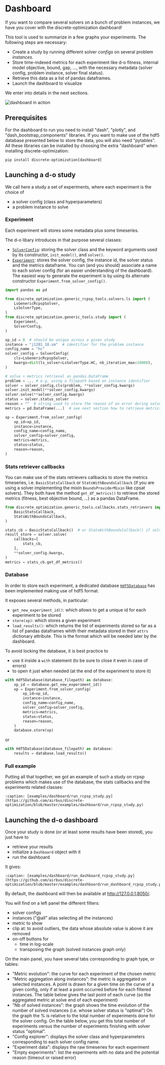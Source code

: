 
# Dashboard

If you want to compare several solvers on a bunch of problem instances, we have you cover with the discrete-optimization dashboard!

This tool is used to summarize in a few graphs your experiments.
The following steps are necessary:
- Create a study by running different solver *configs* on several problem *instances*.
- Store time-indexed metrics for each experiment like d-o fitness, internal model objective, bound, gap, ...,
  with the necessary metadata (solver config, problem instance, solver final status).
- Retrieve this data as a list of pandas dataframes.
- Launch the dashboard to visualize

We enter into details in the next sections.

![dashboard in action](dashboard.gif)

## Prerequisites

For the dashboard to run you need to install "dash", "plotly", and "dash_bootstrap_components" libraries.
If you want to make use of the hdf5 database presented below to store the data, you will also need "pytables".
All these libraries can be installed by choosing the extra "dashboard" when installing discrete-optimization:
```shell
pip install discrete-optimization[dashboard]
```


## Launching a d-o study

We call here a study a set of experiments, where each experiment is the choice of
- a solver config (class and hyperparameters)
- a problem instance to solve

### Experiment
Each experiment will stores some metadata plus some timeseries.

The d-o libary introduces in that purpose several classes:
- [`SolverConfig`](api/discrete_optimization.generic_tools.study.rst#discrete_optimization.generic_tools.study.experiment.SolverConfig):
storing the solver class and the keyword arguments used by its constructor, `init_model()`, and `solve()`.
- [`Experiment`](api/discrete_optimization.generic_tools.study.rst#discrete_optimization.generic_tools.study.experiment.Experiment):
stores the solver config, the instance id, the solver status and the metrics dataframe. You can (and you should) associate a name to
each solver config (for an easier understanding of the dashboard). The easiest way to generate the experiment is by using its alternate constructor
`Experiment.from_solver_config()`.

```python
import pandas as pd

from discrete_optimization.generic_rcpsp_tools.solvers.ls import (
    LsGenericRcpspSolver,
    LsSolverType,
)
from discrete_optimization.generic_tools.study import (
    Experiment,
    SolverConfig,
)

xp_id = 0  # should be unique across a given study
instance = "j1201_10.sm"  # identifier for the problem instance
config_name = "hc"
solver_config = SolverConfig(
    cls=LsGenericRcpspSolver,
    kwargs=dict(ls_solver=LsSolverType.HC, nb_iteration_max=10000),
)

# solve + metrics retrieval as pandas.DataFrame
problem = ... # e.g. using a filepath based on instance identifier
solver = solver_config.cls(problem, **solver_config.kwargs)
solver.init_model(**solver_config.kwargs)
solver.solve(**solver_config.kwargs)
status = solver.status_solver
reason = ""  # string used to store the reason of an error during solve
metrics = pd.DataFrame(...)  # see next section how to retrieve metrics

xp = Experiment.from_solver_config(
    xp_id=xp_id,
    instance=instance,
    config_name=config_name,
    solver_config=solver_config,
    metrics=metrics,
    status=status,
    reason=reason,
)
```

### Stats retriever callbacks
You can make use of the stats retrievers callbacks to store the metrics timeseries, i.e. `BasicStatsCallback` or
`StatsWithBoundsCallback` (if you are using a solver implementing the mixin `BoundsProviderMixin` like cpsat solvers).
They both have the method `get_df_metrics()` to retrieve the stored metrics (fitness, best objective bound, ...) as a pandas
DataFrame.

```python
from discrete_optimization.generic_tools.callbacks.stats_retrievers import (
    BasicStatsCallback,
    StatsWithBoundsCallback,
)

stats_cb = BasicStatsCallback()  # or StatsWithBoundsCallback() if solver provides internal objective value and bound?
result_store = solver.solve(
    callbacks=[
        stats_cb,
    ],
    **solver_config.kwargs,
)
metrics = stats_cb.get_df_metrics()
```


### Database
In order to store each experiment, a dedicated database [`Hdf5Database`](api/discrete_optimization.generic_tools.study.rst#discrete_optimization.generic_tools.study.database.Hdf5Database)
has been implemented making use of hdf5 format.

It exposes several methods, in particular:
- `get_new_experiment_id()`: which allows to get a unique id for each experiment to be stored
- `store(xp)`: which stores a given experiment
- `load_results()`: which returns the list of experiments stored so far as a list of pandas dataframes whith their metadata stored
  in their `attrs` dictionary attribute. This is the format which will be needed later by the dashboard.

To avoid locking the database, it is best practice to
- use it inside a `with` statement (to be sure to close it even in case of errors)
- to open it just when needed (at the end of the experiment to store it)

```python
with Hdf5Database(database_filepath) as database:
    xp_id = database.get_new_experiment_id()
    xp = Experiment.from_solver_config(
        xp_id=xp_id,
        instance=instance,
        config_name=config_name,
        solver_config=solver_config,
        metrics=metrics,
        status=status,
        reason=reason,
    )
    database.store(xp)
```

or
```python
with Hdf5Database(database_filepath) as database:
    results = database.load_results()
```

### Full example

Putting all that together, we got an example of such a study on rcpsp problems
which makes use of the database, the stats callbacks and the experiments related classes:

```{literalinclude} ../../examples/dashboard/run_rcpsp_study.py
:caption: [examples/dashboard/run_rcpsp_study.py](https://github.com/airbus/discrete-optimization/blob/master/examples/dashboard/run_rcpsp_study.py)
```


## Launching the d-o dashboard

Once your study is done (or at least some results have been stored), you just have to
- retrieve your results
- initialize a `Dashboard` object with it
- run the dashboard

It gives:
```{literalinclude} ../../examples/dashboard/run_dashboard_rcpsp_study.py
:caption: [examples/dashboard/run_dashboard_rcpsp_study.py](https://github.com/airbus/discrete-optimization/blob/master/examples/dashboard/run_dashboard_rcpsp_study.py)
```

By default, the dashboard will then be available at http://127.0.0.1:8050/.

You will find on a left panel the different filters:
- solver configs
- instances ("@all" alias selecting all the instances)
- metric to show
- clip at: to avoid outliers, the data whose absolute value is above it are removed
- on-off buttons for
  - time in log-scale
  - transposing the graph (solved instances graph only)

On the main panel, you have several tabs corresponding to graph type, or tables:
- "Metric evolution": the curve for each experiment of the chosen metric
- "Metric aggregation along instances": the metric is aggregated on selected instances.
  A point is drawn for a given time on the curve of a given config,
  only if at least a point occurred before for each filtered instances.
  The table below gives the last point of each curve (so the aggregated metric at solve end of each experiment)
- "Nb of solved instances": the graph shows the time evolution of the number of solved instances (i.e. whose solver status is "optimal")
  On the graph the % is relative to the total number of experiments done for the solver config. On the table below, you get
  this total number of experiments versus the number of experiments finishing with solver status "optimal".
- "Config explorer": displays the solver class and hyperparameters corresponding to each solver config name.
- "Experiment data": displays the raw timeseries for each experiment
- "Empty experiments": list the experiments with no data and the potential reason (timeout or raised error)
